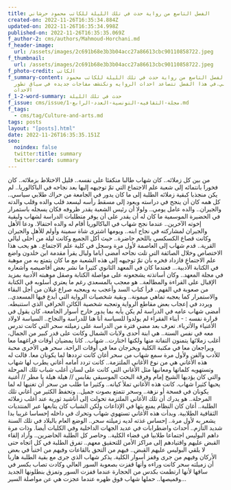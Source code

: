 ```yaml
---
title: الفصل التاسع من رواية حدث في تلك الليلة للكاتب محمود حرشاني
created-on: 2022-11-26T16:35:34.884Z
updated-on: 2022-11-26T16:35:34.998Z
published-on: 2022-11-26T16:35:35.069Z
f_author-2: cms/authors/Mahmoud-Horchani.md
f_header-image:
  url: /assets/images/2c691b68e3b3b04acc27a86613cbc90110858722.jpeg
f_thumbnail:
  url: /assets/images/2c691b68e3b3b04acc27a86613cbc90110858722.jpeg
f_photo-credit: الكاتب
f_summary-content: الفصل التاسع من رواية حدث في تلك الليلة للكاتب محمود
  حرشاني.في هذا الفضل تتصاعد احداث الروايه ونكتشف مفاجات جديده في سياق تطور
  الاحداث
f_1-2-word-summary: حدث في تلك الليلة
f_issue: cms/issue/مجلة-الثقافيه-التونسية-العدد-الرابع-1.md
f_tags:
  - cms/tag/Culture-and-arts.md
tags: posts
layout: "[posts].html"
date: 2022-11-26T16:35:35.151Z
seo:
  noindex: false
  twitter:title: summary
  twitter:card: summary
---
```

من بين كل زملائه.. كان شهاب طالبا منكفئا على نفسه.. قليل الاختلاط بزملائه.. كان فخورا بانتمائه إلى شعبة علم الاجتماع التي تمّ توجيهه إليها بعد نجاحه في الباكالوريا.. لم يكن منجذبا كبقية زملائه الطلبة إلى ما كان يدور في الجامعة من حراك طلابي سياسي.. كل همه كان أن ينجح في دراسته ويعود إلى مسقط رأسه ليسعد قلب والده وقلب والدته والجيران.. والده عامل يومي.. ولولا أن رئيس الشعبة يقدر ظروفه فكان يسجله باستمرار في الحضيرة الموسمية ما كان له أن يقدر على أن يوفر متطلبات الدراسة لشهاب ولبقية إخوته الآخرين.. عندما نجح شهاب في الباكالوريا أقام له والده احتفالا. ودعا الأهل والجيران لمشاركته في نجاح ابنه.. ويومها اشترى شاة سمينة وأولم للأهل والجيران وكانت قصاع الكسكسي باللحم حاضرة.. حيث أكل الجميع وكانت ليلة من أحلى ليالي القرية.. قدم شهاب إلى العاصمة لأول مرة وسجل في كلية علم الاجتماع.. هو يحب هذا الاختصاص وخلال الصائفة التي تلت نجاحه أمضى أياما وليال يقرأ مقدمة ابن خلدون واضع علم الاجتماع فازداد فخره بأن تمّ توجيهه إلى هذه الشعبة مع ما كان يتمتع به من موهبة في الكتابة الأدبية... فعندما كان في المعهد الثانوي كثيرا ما نشر بعض أقاصيصه وأشعاره في مجلة المعهد.. وكان أساتذته يشجعونه على مواصلة الكتابة وصقل موهبته الأدبية بمزيد الإقبال على القراءة والمطالعة.. هو معجب بالمسعدي رغم ما يعتري أسلوبه في الكتابة من صعوبة في الفهم.. قرأ كتاب السد وأعجب به ويعجبه صراع غيلان من أجل البقاء والاستمرار كما يعجبه تماهي ميمونة.. وبقية شخصيات الرواية التي أبدع فيها المسعدي.. ويردد في إعجاب بعض مقاطع الرواية وتعجبه شخصية الكائن الخرافي الذي استنبطه. أمضى شهاب عامه في الدراسة لم يكن يأبه بما يدور خارج أسوار الجامعة، كان يقول في قرارة نفسه : - أبناء الفقراء لم يولدوا للسياسة أنا هنا للدراسة والنجاح.. السياسة لاولاد الأغنياء والأثرياء. تعرف بعد مضي فترة من الدراسة على زميلته سحر التي كانت تدرس معه في نفس السنة.. هي ابنة أحدى ولايات الشمال وكانت على قدر كبير من الجمال، أغلب زملائها يتمنون التفاتة منها ولكنها اختارت.. شهاب.. كانا يمضيان أوقات فراغهما معا ويراجعان معا في مكتبة الكلية ويخرجان معا في أوقات الراحة. سحر هي الأخرى محبة للأدب والفن ولأول مرة سمع شهاب من سحر أغان كانت ترددها لما يكونان معا. قالت له هذه الأغاني هي من نوع الأغاني الملتزمة.. كانت تردد أمامه أغاني يطرب لها شهاب وتستهويه كلماتها ومعانيها مثل الأغاني التي كانت على لسان أغلب شباب تلك المرحلة والتي كان يؤديها الشيخ إمام وفرقة البحث الموسيقي بقابس // هيلة هيلة يا مطر // أغنية يحبها كثيرا شهاب. كانت هذه الأغاني تملأ كيانه.. وكثيرا ما طلب من سحر أن تغنيها له لما يكونان في فسحة أو نزهة.. وسحر تتمتع بصوت جميل.. وتحفظ الكثير من أغاني تلك المرحلة.. هو يدرك أن تلك الأغاني الملتزمة تحولت إلى أناشيد ثورية عند أغلب زملائه الطلبة.. أغان كان النظام يمنع بثها في الإذاعات ولكن الشباب كان يتابعها عبر المنتديات الثقافية الطلابية. وبدأت هذه الأغاني تستهوي شهاب وتحرك في داخله إحساسا غريبا بدا يشعر به لأول مرة.. إحساس غذته لديه زميلته سحر.. الوضع العام بالبلاد في تلك السنة شديد التأزم.. أحداث واضطرابات في عديد الجهات الداخلية وفي الكليات أيضا. وذات مرة داهم البوليس اجتماعا طلابيا في فضاء الكلية.. وحاصر كل الطلبة الحاضرين.. وأراد إلقاء القبض عليهم واقتيادهم إلى مراكز الأمن للتحقيق معهم.. تفرق الطلبة في كل اتجاه حتى لا يلقي البوليس عليهم القبض.. فيهم من التحق بالقاعات وفيهم من اختبأ في بعض الأركان وفيهم من جرى وقفز أسوار الكلية. يذكر شهاب الذي جرى مع بقية الطلبة هاربا أن زميلته سحر كانت وراءه وأنها قفزت بصعوبة السور العالي وكادت تصاب بكسر في ساقها لأنها ارتطمت بكدس من الحجارة عندما قفزت السور وتمزق بنطلونها الجديد وقميصها.. حملها شهاب فوق ظهره عندما عجزت هي عن مواصلة السير...